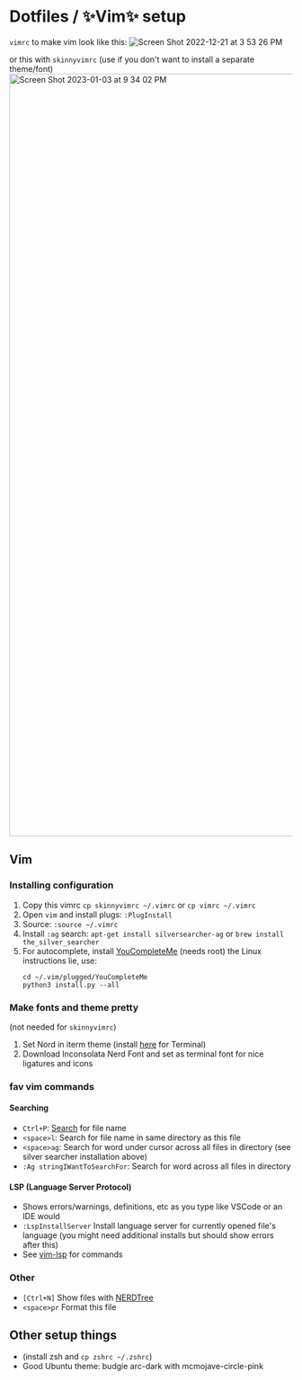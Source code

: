 # Dotfiles / ✨Vim✨ setup
`vimrc` to make vim look like this:
![Screen Shot 2022-12-21 at 3 53 26 PM](https://user-images.githubusercontent.com/11857485/209025580-bf345dda-8dc7-4c06-b207-025d5d49f2fe.png)

or this with `skinnyvimrc` (use if you don't want to install a separate theme/font)
<img width="1358" alt="Screen Shot 2023-01-03 at 9 34 02 PM" src="https://user-images.githubusercontent.com/11857485/210490692-07d404b9-85bb-4ee0-a2af-25a51ba51e97.png">


## Vim
### Installing configuration
1. Copy this vimrc `cp skinnyvimrc ~/.vimrc` or `cp vimrc ~/.vimrc`
2. Open `vim` and install plugs: `:PlugInstall`
3. Source: `:source ~/.vimrc`
4. Install `:ag` search: `apt-get install silversearcher-ag` or `brew install the_silver_searcher`
5. For autocomplete, install [YouCompleteMe](https://github.com/ycm-core/YouCompleteMe#linux-64-bit) 
  (needs root) the Linux instructions lie, use:
    ```
    cd ~/.vim/plugged/YouCompleteMe
    python3 install.py --all
    ```
### Make fonts and theme pretty
(not needed for `skinnyvimrc`)
1. Set Nord in iterm theme (install [here](https://github.com/arcticicestudio/nord-terminal-app) for Terminal)
2. Download Inconsolata Nerd Font and set as terminal font for nice ligatures and icons


### fav vim commands
#### Searching
- `Ctrl+P`: [Search](https://github.com/ctrlpvim/ctrlp.vim) for file name
- `<space>l`: Search for file name in same directory as this file 
- `<space>ag`: Search for word under cursor across all files in directory (see silver searcher installation above)
- `:Ag stringIWantToSearchFor`: Search for word across all files in directory

#### LSP (Language Server Protocol) 
- Shows errors/warnings, definitions, etc as you type like VSCode or an IDE would
- `:LspInstallServer` Install language server for currently opened file's language (you might need additional installs but should show errors after this)
- See [vim-lsp](https://github.com/prabirshrestha/vim-lsp) for commands 

### Other
- `[Ctrl+N]` Show files with [NERDTree](https://github.com/preservim/nerdtree)
- `<space>pr` Format this file


## Other setup things 
-  (install zsh and `cp zshrc ~/.zshrc`)
-  Good Ubuntu theme: budgie arc-dark with mcmojave-circle-pink
